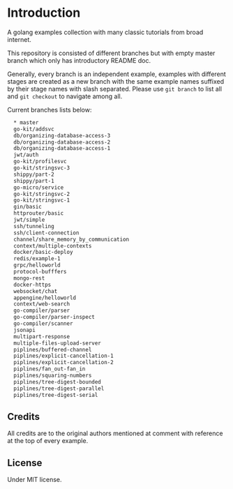 # Introduction

A golang examples collection with many classic tutorials from broad internet.

This repository is consisted of different branches but with empty master branch which only has introductory README doc.

Generally, every branch is an independent example, examples with different stages are created as a new branch with the same example names suffixed by their stage names with slash separated. Please use `git branch` to list all and `git checkout` to navigate among all.

Current branches lists below:

```bash
  * master
  go-kit/addsvc
  db/organizing-database-access-3
  db/organizing-database-access-2
  db/organizing-database-access-1
  jwt/auth
  go-kit/profilesvc
  go-kit/stringsvc-3
  shippy/part-2
  shippy/part-1
  go-micro/service
  go-kit/stringsvc-2
  go-kit/stringsvc-1
  gin/basic
  httprouter/basic
  jwt/simple
  ssh/tunneling
  ssh/client-connection
  channel/share_memory_by_communication
  context/multiple-contexts
  docker/basic-deploy
  redis/example-1
  grpc/helloworld
  protocol-bufffers
  mongo-rest
  docker-https
  websocket/chat
  appengine/helloworld
  context/web-search
  go-compiler/parser
  go-compiler/parser-inspect
  go-compiler/scanner
  jsonapi
  multipart-response
  multiple-files-upload-server
  piplines/buffered-channel
  piplines/explicit-cancellation-1
  piplines/explicit-cancellation-2
  piplines/fan_out-fan_in
  piplines/squaring-numbers
  piplines/tree-digest-bounded
  piplines/tree-digest-parallel
  piplines/tree-digest-serial
```

## Credits

All credits are to the original authors mentioned at comment with reference at the top of every example.

## License

Under MIT license.
